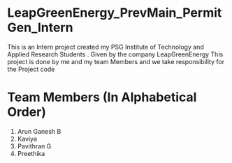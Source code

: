 # LeapGreenEnergy_PrevMain_PermitGen_Intern
This is an Intern project created my PSG Institute of Technology and Applied Research Students . Given by the company LeapGreenEnergy This project is done by me and my team Members and we take responsibility for the Project code

# Team Members (In Alphabetical Order)
1. Arun Ganesh B
2. Kaviya
3. Pavithran G
4. Preethika
